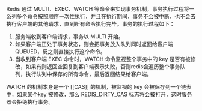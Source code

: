 Redis 通过 MULTI、EXEC、WATCH 等命令来实现事务机制，事务执行过程将一系列多个命令按照顺序一次性执行，并且在执行期间，事务不会被中断，也不会去执行客户端的其他请求，直到所有命令执行完毕。事务的执行过程如下：
1. 服务端收到客户端请求，事务以 MULTI 开始。
2. 如果客户端正处于事务状态，则会把事务放入队列同时返回给客户端 QUEUED，反之则直接执行这个命令。
3. 当收到客户端 EXEC 命令时，WATCH 命令监视整个事务中的 key 是否有被修改，如果有则返回空回复到客户端表示失败，否则redis会遍历整个事务队列，执行队列中保存的所有命令，最后返回结果给客户端。

WATCH 的机制本身是一个 [[CAS]] 的机制，被监视的 key 会被保存到一个链表中，如果某个key 被修改，那么 REDIS_DIRTY_CAS 标志将会被打开，这时服务器会拒绝执行事务。
